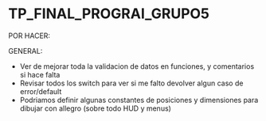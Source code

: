 # TP_FINAL_PROGRAI_GRUPO5

POR HACER:

GENERAL:
- Ver de mejorar toda la validacion de datos en funciones, y comentarios si hace falta
- Revisar todos los switch para ver si me falto devolver algun caso de error/default
- Podriamos definir algunas constantes de posiciones y dimensiones para dibujar con allegro (sobre todo HUD y menus)